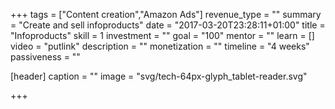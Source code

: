 +++
tags = ["Content creation","Amazon Ads"]
revenue_type = ""
summary = "Create and sell infoproducts"
date = "2017-03-20T23:28:11+01:00"
title = "Infoproducts"
skill = 1
investment = ""
goal = "100"
mentor = ""
learn = []
video = "putlink"
description = ""
monetization = ""
timeline = "4 weeks"
passiveness = ""

[header]
  caption = ""
  image = "svg/tech-64px-glyph_tablet-reader.svg"

+++

